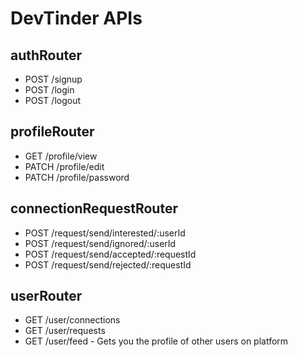 # DevTinder APIs

## authRouter
- POST /signup
- POST /login
- POST /logout


## profileRouter
- GET /profile/view
- PATCH /profile/edit
- PATCH /profile/password


## connectionRequestRouter
- POST /request/send/interested/:userId
- POST /request/send/ignored/:userId
- POST /request/send/accepted/:requestId
- POST /request/send/rejected/:requestId


## userRouter
- GET /user/connections
- GET /user/requests
- GET /user/feed - Gets you the profile of other users on platform




